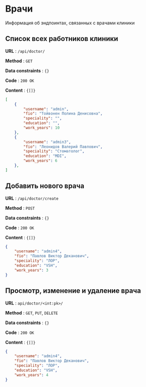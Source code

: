 # Врачи

Информация об эндпоинтах, связанных с врачами клиники

## Cписок всех работников клиники

**URL** : `/api/doctor/`

**Method** : `GET`

**Data constraints** : `{}`

**Code** : `200 OK`

**Content** : `{[]}`

```json
[
    {
        "username": "admin",
        "fio": "Тойвонен Полина Денисовна",
        "speciality": "",
        "education": "",
        "work_years": 10
    },
    {
        "username": "admin3",
        "fio": "Леонидов Валерий Павлович",
        "speciality": "Стоматолог",
        "education": "MDI",
        "work_years": 6
    },
]
```
## Добавить нового врача

**URL** : `/api/doctor/create`

**Method** : `POST`

**Data constraints** : `{}`

**Code** : `200 OK`

**Content** : `{[]}`

```json
{
    "username": "admin4",
    "fio": "Павлов Виктор Деканович",
    "speciality": "ЛОР",
    "education": "VSH",
    "work_years": 3
}
```

## Просмотр, изменение и удаление врача

**URL** : `api/doctor/<int:pk>/`

**Method** : `GET`, `PUT`, `DELETE`

**Data constraints** : `{}`

**Code** : `200 OK`

**Content** : `{[]}`

```json
{
    "username": "admin4",
    "fio": "Павлов Виктор Деканович",
    "speciality": "ЛОР",
    "education": "VSH",
    "work_years": 4
}
```